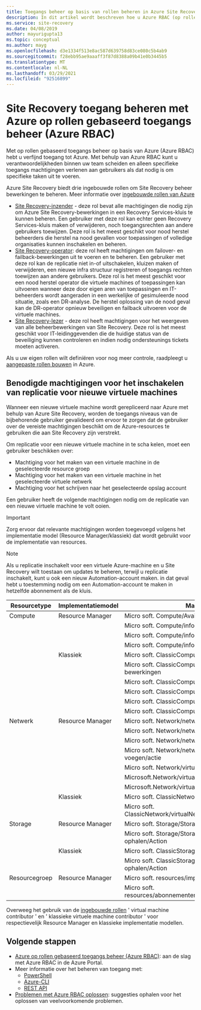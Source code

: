 ```yaml
---
title: Toegangs beheer op basis van rollen beheren in Azure Site Recovery
description: In dit artikel wordt beschreven hoe u Azure RBAC (op rollen gebaseerd toegangs beheer) toepast om Azure Site Recovery toegang te beheren.
ms.service: site-recovery
ms.date: 04/08/2019
author: mayurigupta13
ms.topic: conceptual
ms.author: mayg
ms.openlocfilehash: d3e1334f513e8ac587d639758d83ce080c5b4ab9
ms.sourcegitcommit: f28ebb95ae9aaaff3f87d8388a09b41e0b3445b5
ms.translationtype: MT
ms.contentlocale: nl-NL
ms.lasthandoff: 03/29/2021
ms.locfileid: "92516899"
---
```

# <a name="manage-site-recovery-access-with-azure-role-based-access-control-azure-rbac"></a>Site Recovery toegang beheren met Azure op rollen gebaseerd toegangs beheer (Azure RBAC)

Met op rollen gebaseerd toegangs beheer op basis van Azure (Azure RBAC) hebt u verfijnd toegang tot Azure. Met behulp van Azure RBAC kunt u verantwoordelijkheden binnen uw team scheiden en alleen specifieke toegangs machtigingen verlenen aan gebruikers als dat nodig is om specifieke taken uit te voeren.

Azure Site Recovery biedt drie ingebouwde rollen om Site Recovery beheer bewerkingen te beheren. Meer informatie over [ingebouwde rollen van Azure](../role-based-access-control/built-in-roles.md)

* [Site Recovery-inzender](../role-based-access-control/built-in-roles.md#site-recovery-contributor) - deze rol bevat alle machtigingen die nodig zijn om Azure Site Recovery-bewerkingen in een Recovery Services-kluis te kunnen beheren. Een gebruiker met deze rol kan echter geen Recovery Services-kluis maken of verwijderen, noch toegangsrechten aan andere gebruikers toewijzen. Deze rol is het meest geschikt voor nood herstel beheerders die herstel na nood gevallen voor toepassingen of volledige organisaties kunnen inschakelen en beheren.
* [Site Recovery-operator](../role-based-access-control/built-in-roles.md#site-recovery-operator): deze rol heeft machtigingen om failover- en failback-bewerkingen uit te voeren en te beheren. Een gebruiker met deze rol kan de replicatie niet in-of uitschakelen, kluizen maken of verwijderen, een nieuwe infra structuur registreren of toegangs rechten toewijzen aan andere gebruikers. Deze rol is het meest geschikt voor een nood herstel operator die virtuele machines of toepassingen kan uitvoeren wanneer deze door eigen aren van toepassingen en IT-beheerders wordt aangeraden in een werkelijke of gesimuleerde nood situatie, zoals een DR-analyse. De herstel oplossing van de nood geval kan de DR-operator opnieuw beveiligen en failback uitvoeren voor de virtuele machines.
* [Site Recovery-lezer](../role-based-access-control/built-in-roles.md#site-recovery-reader) - deze rol heeft machtigingen voor het weergeven van alle beheerbewerkingen van Site Recovery. Deze rol is het meest geschikt voor IT-leidinggevenden die de huidige status van de beveiliging kunnen controleren en indien nodig ondersteunings tickets moeten activeren.

Als u uw eigen rollen wilt definiëren voor nog meer controle, raadpleegt u [aangepaste rollen bouwen](../role-based-access-control/custom-roles.md) in Azure.

## <a name="permissions-required-to-enable-replication-for-new-virtual-machines"></a>Benodigde machtigingen voor het inschakelen van replicatie voor nieuwe virtuele machines
Wanneer een nieuwe virtuele machine wordt gerepliceerd naar Azure met behulp van Azure Site Recovery, worden de toegangs niveaus van de bijbehorende gebruiker gevalideerd om ervoor te zorgen dat de gebruiker over de vereiste machtigingen beschikt om de Azure-resources te gebruiken die aan Site Recovery zijn verstrekt.

Om replicatie voor een nieuwe virtuele machine in te scha kelen, moet een gebruiker beschikken over:
* Machtiging voor het maken van een virtuele machine in de geselecteerde resource groep
* Machtiging voor het maken van een virtuele machine in het geselecteerde virtuele netwerk
* Machtiging voor het schrijven naar het geselecteerde opslag account

Een gebruiker heeft de volgende machtigingen nodig om de replicatie van een nieuwe virtuele machine te volt ooien.

> [!IMPORTANT]
>Zorg ervoor dat relevante machtigingen worden toegevoegd volgens het implementatie model (Resource Manager/klassiek) dat wordt gebruikt voor de implementatie van resources.

> [!NOTE]
> Als u replicatie inschakelt voor een virtuele Azure-machine en u Site Recovery wilt toestaan om updates te beheren, terwijl u replicatie inschakelt, kunt u ook een nieuw Automation-account maken. in dat geval hebt u toestemming nodig om een Automation-account te maken in hetzelfde abonnement als de kluis.

| **Resourcetype** | **Implementatiemodel** | **Machtiging** |
| --- | --- | --- |
| Compute | Resource Manager | Micro soft. Compute/Availability sets/lezen |
|  |  | Micro soft. Compute/informatie/lezen |
|  |  | Micro soft. Compute/informatie/schrijven |
|  |  | Micro soft. Compute/informatie/verwijderen |
|  | Klassiek | Micro soft. ClassicCompute/domainName/lezen |
|  |  | Micro soft. ClassicCompute/domein-en schrijf bewerkingen |
|  |  | Micro soft. ClassicCompute/domainName/verwijderen |
|  |  | Micro soft. ClassicCompute/informatie/lezen |
|  |  | Micro soft. ClassicCompute/informatie/schrijven |
|  |  | Micro soft. ClassicCompute/informatie/verwijderen |
| Netwerk | Resource Manager | Micro soft. Network/networkInterfaces/lezen |
|  |  | Micro soft. Network/networkInterfaces/schrijven |
|  |  | Micro soft. Network/networkInterfaces/verwijderen |
|  |  | Micro soft. Network/networkInterfaces/samen voegen/actie |
|  |  | Micro soft. Network/virtualNetworks/lezen |
|  |  | Microsoft.Network/virtualNetworks/subnets/read |
|  |  | Microsoft.Network/virtualNetworks/subnets/join/action |
|  | Klassiek | Micro soft. ClassicNetwork/virtualNetworks/lezen |
|  |  | Micro soft. ClassicNetwork/virtualNetworks/deelname/actie |
| Storage | Resource Manager | Micro soft. Storage/Storage accounts/lezen |
|  |  | Micro soft. Storage/Storage accounts/listkeys ophalen/Action |
|  | Klassiek | Micro soft. ClassicStorage/Storage accounts/lezen |
|  |  | Micro soft. ClassicStorage/Storage accounts/Listkeys ophalen/Action |
| Resourcegroep | Resource Manager | Micro soft. resources/implementaties/* |
|  |  | Micro soft. resources/abonnementen/resourceGroups/lezen |

Overweeg het gebruik van de [ingebouwde rollen](../role-based-access-control/built-in-roles.md) ' virtual machine contributor ' en ' klassieke virtuele machine contributor ' voor respectievelijk Resource Manager en klassieke implementatie modellen.

## <a name="next-steps"></a>Volgende stappen
* [Azure op rollen gebaseerd toegangs beheer (Azure RBAC)](../role-based-access-control/role-assignments-portal.md): aan de slag met Azure RBAC in de Azure Portal.
* Meer informatie over het beheren van toegang met:
  * [PowerShell](../role-based-access-control/role-assignments-powershell.md)
  * [Azure-CLI](../role-based-access-control/role-assignments-cli.md)
  * [REST API](../role-based-access-control/role-assignments-rest.md)
* [Problemen met Azure RBAC oplossen](../role-based-access-control/troubleshooting.md): suggesties ophalen voor het oplossen van veelvoorkomende problemen.
